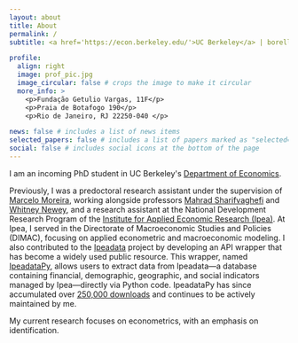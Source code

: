```yaml
---
layout: about
title: About
permalink: /
subtitle: <a href='https://econ.berkeley.edu/'>UC Berkeley</a> | borelli@berkeley.edu

profile:
  align: right
  image: prof_pic.jpg
  image_circular: false # crops the image to make it circular
  more_info: >
    <p>Fundação Getulio Vargas, 11F</p>
    <p>Praia de Botafogo 190</p>
    <p>Rio de Janeiro, RJ 22250-040 </p>

news: false # includes a list of news items
selected_papers: false # includes a list of papers marked as "selected={true}"
social: false # includes social icons at the bottom of the page
---
```


I am an incoming PhD student in UC Berkeley's [Department of Economics](https://econ.berkeley.edu/).

Previously, I was a predoctoral research assistant under the supervision of [Marcelo Moreira](https://sites.google.com/site/moreiramarceloj/), working alongside professors [Mahrad Sharifvaghefi](https://sites.google.com/site/moreiramarceloj/) and [Whitney Newey](https://economics.mit.edu/people/faculty/whitney-newey), and a research assistant at the National Development Research Program of the [Institute for Applied Economic Research (Ipea)](http://www.ipeadata.gov.br/Default.aspx). At Ipea, I served in the Directorate of Macroeconomic Studies and Policies (DIMAC), focusing on applied econometric and macroeconomic modeling. I also contributed to the [Ipeadata](http://www.ipeadata.gov.br/Default.aspx) project by developing an API wrapper that has become a widely used public resource. This wrapper, named [IpeadataPy](https://github.com/luanborelli/ipeadatapy), allows users to extract data from Ipeadata—a database containing financial, demographic, geographic, and social indicators managed by Ipea—directly via Python code. IpeadataPy has since accumulated over [250,000 downloads](https://www.pepy.tech/projects/ipeadatapy) and continues to be actively maintained by me.

My current research focuses on econometrics, with an emphasis on identification.
